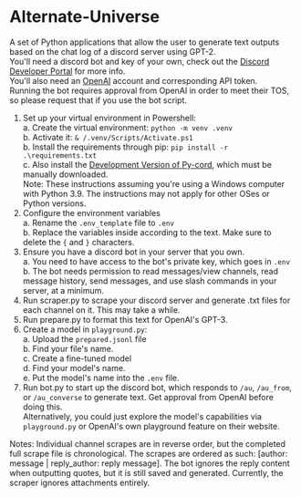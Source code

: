 # Alternate-Universe
A set of Python applications that allow the user to generate text outputs based on the chat log of a discord server using GPT-2.  
You'll need a discord bot and key of your own, check out the [Discord Developer Portal](https://discord.com/developers/applications) for more info.  
You'll also need an [OpenAI](https://beta.openai.com) account and corresponding API token.  
Running the bot requires approval from OpenAI in order to meet their TOS, so please request that if you use the bot script.  
1. Set up your virtual environment in Powershell:  
  a. Create the virtual environment: `python -m venv .venv`  
  b. Activate it: `& /.venv/Scripts/Activate.ps1`  
  b. Install the requirements through pip: `pip install -r .\requirements.txt`  
  c. Also install the [Development Version of Py-cord](https://github.com/Pycord-Development/pycord), which must be manually downloaded.  
  Note: These instructions assuming you're using a Windows computer with Python 3.9. The instructions may not apply for other OSes or Python versions.  
2. Configure the environment variables  
  a. Rename the `.env_template` file to `.env`  
  b. Replace the variables inside according to the text. Make sure to delete the `{` and `}` characters.  
3. Ensure you have a discord bot in your server that you own.  
  a. You need to have access to the bot's private key, which goes in `.env`  
  b. The bot needs permission to read messages/view channels, read message history, send messages, and use slash commands in your server, at a minimum.  
4. Run scraper.py to scrape your discord server and generate .txt files for each channel on it. This may take a while.  
5. Run prepare.py to format this text for OpenAI's GPT-3.  
6. Create a model in `playground.py`:  
  a. Upload the `prepared.jsonl` file  
  b. Find your file's name.  
  c. Create a fine-tuned model  
  d. Find your model's name.  
  e. Put the model's name into the `.env` file.  
6. Run bot.py to start up the discord bot, which responds to `/au`, `/au_from`, or `/au_converse` to generate text. Get approval from OpenAI before doing this.  
      Alternatively, you could just explore the model's capabilities via `playground.py` or OpenAI's own playground feature on their website.

Notes:
Individual channel scrapes are in reverse order, but the completed full scrape file is chronological.
The scrapes are ordered as such: [author: message | reply_author: reply message]. The bot ignores the reply content when outputting quotes, but it is still saved and generated.
Currently, the scraper ignores attachments entirely.